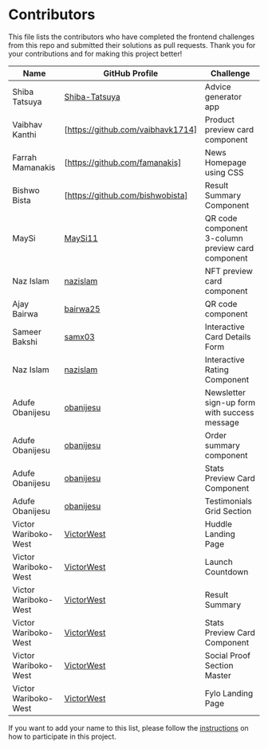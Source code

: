 
# Contributors

This file lists the contributors who have completed the frontend challenges from this repo and submitted their solutions as pull requests. Thank you for your contributions and for making this project better!

| Name | GitHub Profile | Challenge |
| --- | --- | --- |
| Shiba Tatsuya | [Shiba-Tatsuya](https://github.com/Shiba-Tatsuya) | Advice generator app |
| Vaibhav Kanthi | [https://github.com/vaibhavk1714] | Product preview card component |
| Farrah Mamanakis | [https://github.com/famanakis] | News Homepage using CSS |
| Bishwo Bista | [https://github.com/bishwobista] | Result Summary Component |
| MaySi | [MaySi11](https://github.com/MaySi11) | QR code component <br/> 3-column preview card component |
| Naz Islam | [nazislam](https://github.com/nazislam) | NFT preview card component |
| Ajay Bairwa | [bairwa25](https://github.com/bairwa25) | QR code component |
| Sameer Bakshi | [samx03](https://github.com/samx03) | Interactive Card Details Form |
| Naz Islam | [nazislam](https://github.com/nazislam) | Interactive Rating Component |
| Adufe Obanijesu | [obanijesu](https://github.com/Adufe-Obanijesu) | Newsletter sign-up form with success message |
| Adufe Obanijesu | [obanijesu](https://github.com/Adufe-Obanijesu) | Order summary component |
| Adufe Obanijesu | [obanijesu](https://github.com/Adufe-Obanijesu) | Stats Preview Card Component |
| Adufe Obanijesu | [obanijesu](https://github.com/Adufe-Obanijesu) | Testimonials Grid Section |
| Victor Wariboko-West | [VictorWest](https://github.com/VictorWest) | Huddle Landing Page |
| Victor Wariboko-West | [VictorWest](https://github.com/VictorWest) | Launch Countdown |
| Victor Wariboko-West | [VictorWest](https://github.com/VictorWest) | Result Summary |
| Victor Wariboko-West | [VictorWest](https://github.com/VictorWest) | Stats Preview Card Component |
| Victor Wariboko-West | [VictorWest](https://github.com/VictorWest) | Social Proof Section Master |
| Victor Wariboko-West | [VictorWest](https://github.com/VictorWest) |Fylo Landing Page |

If you want to add your name to this list, please follow the [instructions](./README.md#how-to-participate) on how to participate in this project.
